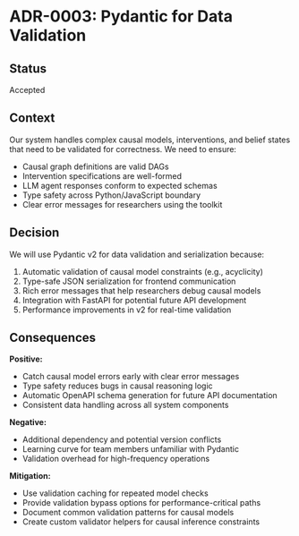 # ADR-0003: Pydantic for Data Validation

## Status

Accepted

## Context

Our system handles complex causal models, interventions, and belief states that need to be validated for correctness. We need to ensure:
- Causal graph definitions are valid DAGs
- Intervention specifications are well-formed
- LLM agent responses conform to expected schemas
- Type safety across Python/JavaScript boundary
- Clear error messages for researchers using the toolkit

## Decision

We will use Pydantic v2 for data validation and serialization because:
1. Automatic validation of causal model constraints (e.g., acyclicity)
2. Type-safe JSON serialization for frontend communication
3. Rich error messages that help researchers debug causal models
4. Integration with FastAPI for potential future API development
5. Performance improvements in v2 for real-time validation

## Consequences

**Positive:**
- Catch causal model errors early with clear error messages
- Type safety reduces bugs in causal reasoning logic
- Automatic OpenAPI schema generation for future API documentation
- Consistent data handling across all system components

**Negative:**
- Additional dependency and potential version conflicts
- Learning curve for team members unfamiliar with Pydantic
- Validation overhead for high-frequency operations

**Mitigation:**
- Use validation caching for repeated model checks
- Provide validation bypass options for performance-critical paths
- Document common validation patterns for causal models
- Create custom validator helpers for causal inference constraints